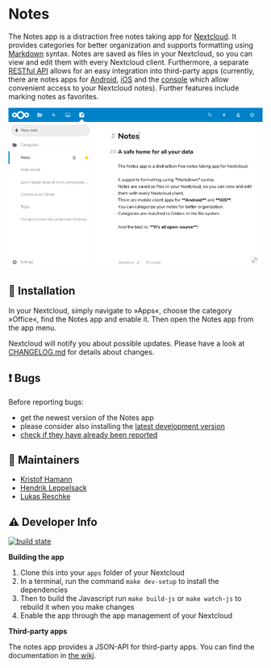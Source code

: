 # Notes

<!-- The following paragraph should be kept synchronized with the description in appinfo/info.xml -->
The Notes app is a distraction free notes taking app for [Nextcloud](https://www.nextcloud.com/). It provides categories for better organization and supports formatting using [Markdown](https://en.wikipedia.org/wiki/Markdown) syntax. Notes are saved as files in your Nextcloud, so you can view and edit them with every Nextcloud client. Furthermore, a separate [RESTful API](https://github.com/nextcloud/notes/wiki/API-0.2) allows for an easy integration into third-party apps (currently, there are notes apps for [Android](https://github.com/stefan-niedermann/nextcloud-notes), [iOS](https://github.com/owncloud/notes-iOS-App) and the [console](https://git.danielmoch.com/nncli/about) which allow convenient access to your Nextcloud notes). Further features include marking notes as favorites.

![Screenshot of Nextcloud Notes](https://raw.githubusercontent.com/nextcloud/screenshots/master/apps/Notes/notes.png)


## :rocket: Installation
In your Nextcloud, simply navigate to »Apps«, choose the category »Office«, find the Notes app and enable it. Then open the Notes app from the app menu.

Nextcloud will notify you about possible updates. Please have a look at [CHANGELOG.md](CHANGELOG.md) for details about changes.


## :exclamation: Bugs
Before reporting bugs:

* get the newest version of the Notes app
* please consider also installing the [latest development version](https://github.com/nextcloud/notes/archive/master.zip)
* [check if they have already been reported](https://github.com/nextcloud/notes/issues)


## :busts_in_silhouette: Maintainers
- [Kristof Hamann](https://github.com/korelstar)
- [Hendrik Leppelsack](https://github.com/Henni)
- [Lukas Reschke](https://github.com/LukasReschke)


## :warning: Developer Info

[![build state](https://travis-ci.org/nextcloud/notes.png)](https://travis-ci.org/nextcloud/notes)

**Building the app**

1. Clone this into your `apps` folder of your Nextcloud
2. In a terminal, run the command `make dev-setup` to install the dependencies
3. Then to build the Javascript run `make build-js` or `make watch-js` to
   rebuild it when you make changes
4. Enable the app through the app management of your Nextcloud


**Third-party apps**

The notes app provides a JSON-API for third-party apps. You can find the documentation in [the wiki](https://github.com/nextcloud/notes/wiki).

